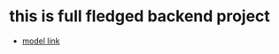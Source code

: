 # this is full fledged backend project

- [model link](https://app.eraser.io/workspace/YtPqZ1VogxGy1jzIDkzj)